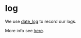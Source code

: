 # log

We use [date_log](https://deno.land/x/date_log@v1.1.1/mod.ts) to record our
logs.

More info see [here](https://nests.deno.dev/en-US/documentation/23_logs).
